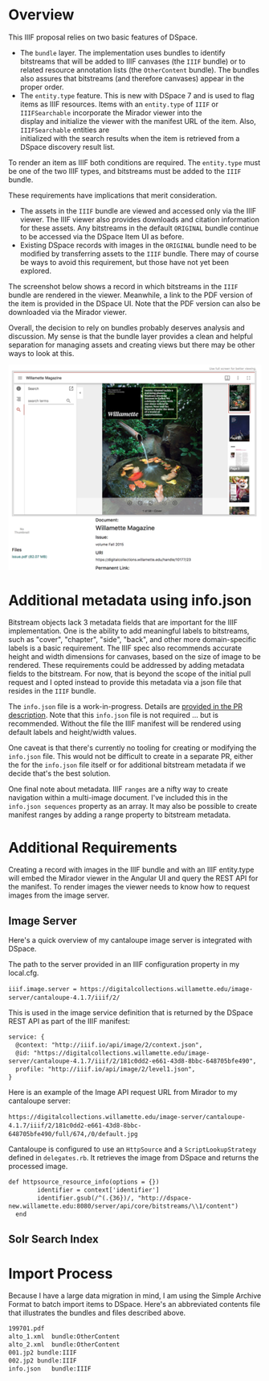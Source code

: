 # Overview

This IIIF proposal relies on two basic features of DSpace. 

* The `bundle` layer. The implementation uses bundles to identify bitstreams that will be added 
  to IIIF canvases (the `IIIF` bundle) or to related resource annotation lists (the `OtherContent` bundle). 
  The bundles also assures that bitstreams (and therefore canvases) appear in the proper order.
* The `entity.type` feature. This is new with DSpace 7 and is used to flag items as IIIF resources. 
  Items with an `entity.type` of `IIIF` or `IIIFSearchable` incorporate the Mirador viewer into the  
  display and initialize the viewer with the manifest URL of the item. Also, `IIIFSearchable` entities are  
  initialized with the search results when the item is retrieved from a DSpace discovery result list.

To render an item as IIIF both conditions are required.  The `entity.type` must be one of the two IIIF types, 
and bitstreams must be added to the `IIIF` bundle.

These requirements have implications that merit consideration.

* The assets in the `IIIF` bundle are viewed and accessed only via the IIIF viewer. The IIIF viewer also provides 
  downloads and citation information for these assets. Any bitstreams in the default `ORIGINAL` bundle continue to 
  be accessed via the DSpace Item UI as before. 
* Existing DSpace records with images in the `ORIGINAL` bundle need to be modified by transferring assets to the 
  `IIIF` bundle. There may of course be ways to avoid this requirement, but those have not yet been explored.  
  
The screenshot below shows a record in which bitstreams in the `IIIF` bundle are rendered in the viewer. Meanwhile, a link to the
PDF version of the item is provided in the DSpace UI. Note that the PDF version can also be downloaded via the Mirador viewer.

Overall, the decision to rely on bundles probably deserves analysis and discussion. My sense is that the bundle layer
provides a clean and helpful separation for managing assets and creating views but there may be other ways to look
at this.

![item image](images/sample_rec.png "Item")



# Additional metadata using info.json

Bitstream objects lack 3 metadata fields
that are important for the IIIF implementation. One is the ability to add meaningful labels to bitstreams, such as "cover", "chapter",
"side", "back", and other more domain-specific labels is a basic requirement. The IIIF spec also recommends accurate height and width 
dimensions for canvases, based on the size of image to be rendered. These requirements could be addressed by adding metadata
fields to the bitstream. For now, that is beyond the scope of the initial pull request and I opted
instead to provide this metadata via a json file that resides in the `IIIF` bundle. 

The `info.json` file is a work-in-progress. Details are [provided in the PR description](https://github.com/DSpace/DSpace/pull/3210). 
Note that this `info.json` file is not required ... but is recommended.  Without the file the IIIF manifest will be 
rendered using default labels and height/width values.

One caveat is that there's currently no tooling for creating or modifying the `info.json` file. This would not be difficult to
create in a separate PR, either the for the `info.json` file itself or for additional bitstream metadata if we decide that's 
the best solution.

One final note about metadata.  IIIF `ranges` are a nifty way to create navigation within a multi-image document. I've
included this in the `info.json sequences` property as an array. It may also be possible to create manifest ranges by adding a 
range property to bitstream metadata. 


# Additional Requirements

Creating a record with images in the IIIF bundle and with an IIIF entity.type will embed the Mirador viewer in the
Angular UI and query the REST API for the manifest. To render images the viewer needs to know how to request images from
the image server.

## Image Server

Here's a quick overview of my cantaloupe image server is integrated with DSpace.  

The path to the server provided in an IIIF configuration property in my local.cfg.

`iiif.image.server = https://digitalcollections.willamette.edu/image-server/cantaloupe-4.1.7/iiif/2/`

This is used in the image service definition that is returned by the DSpace REST API as part of the IIIF manifest:

```
service: {
  @context: "http://iiif.io/api/image/2/context.json",
  @id: "https://digitalcollections.willamette.edu/image-server/cantaloupe-4.1.7/iiif/2/181c0dd2-e661-43d8-8bbc-648705bfe490",
  profile: "http://iiif.io/api/image/2/level1.json",
}

```

Here is an example of the Image API request URL from Mirador to my cantaloupe server:

`https://digitalcollections.willamette.edu/image-server/cantaloupe-4.1.7/iiif/2/181c0dd2-e661-43d8-8bbc-648705bfe490/full/674,/0/default.jpg`

Cantaloupe is configured to use an `HttpSource` and a `ScriptLookupStrategy` defined in `delegates.rb`. It retrieves the image 
from DSpace and returns the processed image.

```
def httpsource_resource_info(options = {})
        identifier = context['identifier']
        identifier.gsub(/^(.{36})/, "http://dspace-new.willamette.edu:8080/server/api/core/bitstreams/\\1/content")
  end
  ```

## Solr Search Index


# Import Process

Because I have a large data migration in mind, I am using the Simple Archive Format to batch import items to DSpace. Here's 
an abbreviated contents file that illustrates the bundles and files described above. 

```
199701.pdf
alto_1.xml  bundle:OtherContent
alto_2.xml  bundle:OtherContent
001.jp2 bundle:IIIF
002.jp2	bundle:IIIF
info.json	bundle:IIIF
```
